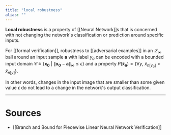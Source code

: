 ```yaml
---
title: "local robustness"
alias: ""
---
```


__Local robustness__ is a property of [[Neural Network]]s that is concerned with not changing the network's classification or prediction around specific inputs.

For [[formal verification]], robustness to [[adversarial examples]] in an $\mathcal{L}_{\infty}$ ball around an input sample $\mathbf{a}$ with label $y_a$ can be encoded with a bounded input domain $\mathcal{C} \triangleq \{\mathbf{x_0}\ |\ \|\mathbf{x_0} - \mathbf{a}\|_{\infty} \le \epsilon\}$ and a property $P(\mathbf{\hat{x}_n}) = \{\forall y,\ \hat{x}_{n[y_a]} > \hat{x}_{n[y]}\}$.

In other words, changes in the input image that are smaller than some given value $\epsilon$ do not lead to a change in the network's output classification.

---

# Sources
- [[Branch and Bound for Piecewise Linear Neural Network Verification]]